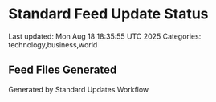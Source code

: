 # Standard Feed Update Status
Last updated: Mon Aug 18 18:35:55 UTC 2025
Categories: technology,business,world

## Feed Files Generated

Generated by Standard Updates Workflow
